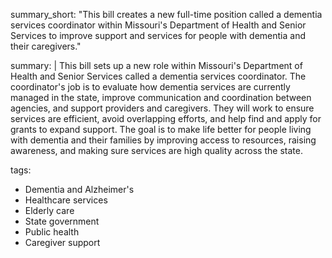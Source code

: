 summary_short: "This bill creates a new full-time position called a dementia services coordinator within Missouri's Department of Health and Senior Services to improve support and services for people with dementia and their caregivers."

summary: |
  This bill sets up a new role within Missouri's Department of Health and Senior Services called a dementia services coordinator. The coordinator's job is to evaluate how dementia services are currently managed in the state, improve communication and coordination between agencies, and support providers and caregivers. They will work to ensure services are efficient, avoid overlapping efforts, and help find and apply for grants to expand support. The goal is to make life better for people living with dementia and their families by improving access to resources, raising awareness, and making sure services are high quality across the state.

tags:
  - Dementia and Alzheimer's
  - Healthcare services
  - Elderly care
  - State government
  - Public health
  - Caregiver support
